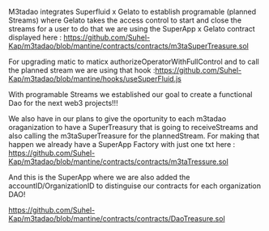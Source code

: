 M3tadao integrates Superfluid x Gelato to establish  programable (planned Streams) where Gelato takes the access control to start and close the streams for a user 
to do that we are using the SuperApp x Gelato contract displayed here : https://github.com/Suhel-Kap/m3tadao/blob/mantine/contracts/contracts/m3taSuperTreasure.sol

For upgrading matic to maticx authorizeOperatorWithFullControl and to call the planned stream we are using that hook :https://github.com/Suhel-Kap/m3tadao/blob/mantine/hooks/useSuperFluid.js

With programable Streams we established our goal to create a functional Dao for the next web3 projects!!!

We also have in our plans to give the oportunity to each m3tadao oraganization to have a SuperTreasury that is going to receiveStreams and also calling the 
m3taSuperTreasure for the plannedStream. For making that happen we already have a SuperApp Factory with just one txt here :
https://github.com/Suhel-Kap/m3tadao/blob/mantine/contracts/contracts/m3taTressure.sol

And this is the SuperApp where we are also added the accountID/OrganizationID to distinguise our contracts for each organization DAO!

https://github.com/Suhel-Kap/m3tadao/blob/mantine/contracts/contracts/DaoTreasure.sol
